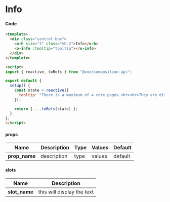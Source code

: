 # Info

<Demo componentName="examples-info-doc" />

#### Code
```html
<template>
  <div class="control-box">
    <o-h size="3" class="mb-2">Info</o-h>
    <o-info :tooltip="tooltip"></o-info>
  </div>
</template>

<script>
import { reactive, toRefs } from "@vue/composition-api";

export default {
  setup() {
    const state = reactive({
      tooltip: "There is a maximum of 4 core pages.<br><br>They are displayed in the top navigation menu of your website."
    });

    return { ...toRefs(state) };
  }
};
</script>
```

#### props

|Name|Description|Type|Values|Default|
|---|---|---|---|---|
|**prop_name**|description|type|values|default|

#### slots

|Name|Description|
|---|---|
|**slot_name**|this will display the text|

<portal-target name="octo-modals" transition="o-modal-transition" multiple />
<portal-target name="octo-datepicker" />